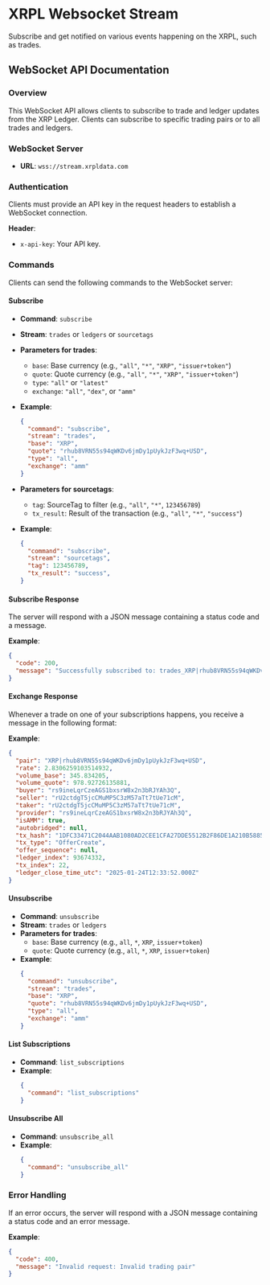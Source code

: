 # XRPL Websocket Stream
Subscribe and get notified on various events happening on the XRPL, such as trades.

## WebSocket API Documentation

### Overview
This WebSocket API allows clients to subscribe to trade and ledger updates from the XRP Ledger. Clients can subscribe to specific trading pairs or to all trades and ledgers.

### WebSocket Server
- **URL**: `wss://stream.xrpldata.com`

### Authentication
Clients must provide an API key in the request headers to establish a WebSocket connection.

**Header**:
- `x-api-key`: Your API key.

### Commands
Clients can send the following commands to the WebSocket server:

#### Subscribe
- **Command**: `subscribe`
- **Stream**: `trades` or `ledgers` or `sourcetags`
  
- **Parameters for trades**:
  - `base`: Base currency (e.g., `"all"`, `"*"`, `"XRP"`, `"issuer+token"`)
  - `quote`: Quote currency (e.g., `"all"`, `"*"`, `"XRP"`, `"issuer+token"`)
  - `type`: `"all"` or `"latest"`
  - `exchange`: `"all"`, `"dex"`, or `"amm"`
- **Example**:
  ```json
  {
    "command": "subscribe",
    "stream": "trades",
    "base": "XRP",
    "quote": "rhub8VRN55s94qWKDv6jmDy1pUykJzF3wq+USD",
    "type": "all",
    "exchange": "amm"
  }
  ```

- **Parameters for sourcetags**:
  - `tag`: SourceTag to filter (e.g., `"all"`, `"*"`, `123456789`)
  - `tx_result`: Result of the transaction (e.g., `"all"`, `"*"`, `"success"`)
- **Example**:
  ```json
  {
    "command": "subscribe",
    "stream": "sourcetags",
    "tag": 123456789,
    "tx_result": "success",
  }
  ```

#### Subscribe Response
The server will respond with a JSON message containing a status code and a message.

**Example**:
```json
{
  "code": 200,
  "message": "Successfully subscribed to: trades_XRP|rhub8VRN55s94qWKDv6jmDy1pUykJzF3wq+USD_all_amm"
}
```

#### Exchange Response
Whenever a trade on one of your subscriptions happens, you receive a message in the following format:

**Example**:
```json
{
  "pair": "XRP|rhub8VRN55s94qWKDv6jmDy1pUykJzF3wq+USD",
  "rate": 2.8306259103514932,
  "volume_base": 345.834205,
  "volume_quote": 978.92726135881,
  "buyer": "rs9ineLqrCzeAGS1bxsrW8x2n3bRJYAh3Q",
  "seller": "rU2ctdgT5jcCMuMP5C3zM57aTt7tUe71cM",
  "taker": "rU2ctdgT5jcCMuMP5C3zM57aTt7tUe71cM",
  "provider": "rs9ineLqrCzeAGS1bxsrW8x2n3bRJYAh3Q",
  "isAMM": true,
  "autobridged": null,
  "tx_hash": "1DFC33471C2044AAB1080AD2CEE1CFA27DDE5512B2F86DE1A210B5885EE84BD9",
  "tx_type": "OfferCreate",
  "offer_sequence": null,
  "ledger_index": 93674332,
  "tx_index": 22,
  "ledger_close_time_utc": "2025-01-24T12:33:52.000Z"
}
```

#### Unsubscribe
- **Command**: `unsubscribe`
- **Stream**: `trades` or `ledgers`
- **Parameters for trades**:
  - `base`: Base currency (e.g., `all`, `*`, `XRP`, `issuer+token`)
  - `quote`: Quote currency (e.g., `all`, `*`, `XRP`, `issuer+token`)
- **Example**:
  ```json
  {
    "command": "unsubscribe",
    "stream": "trades",
    "base": "XRP",
    "quote": "rhub8VRN55s94qWKDv6jmDy1pUykJzF3wq+USD",
    "type": "all",
    "exchange": "amm"
  }
  ```

#### List Subscriptions
- **Command**: `list_subscriptions`
- **Example**:
  ```json
  {
    "command": "list_subscriptions"
  }
  ```

#### Unsubscribe All
- **Command**: `unsubscribe_all`
- **Example**:
  ```json
  {
    "command": "unsubscribe_all"
  }
  ```

### Error Handling
If an error occurs, the server will respond with a JSON message containing a status code and an error message.

**Example**:
```json
{
  "code": 400,
  "message": "Invalid request: Invalid trading pair"
}
```
